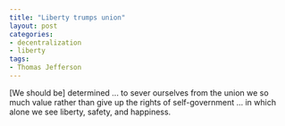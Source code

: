 ```yaml
---
title: "Liberty trumps union"
layout: post
categories:
- decentralization
- liberty
tags:
- Thomas Jefferson
---
```


[We should be] determined ... to sever ourselves from the union we so much value rather than give up the rights of self-government ... in which alone we see liberty, safety, and happiness.